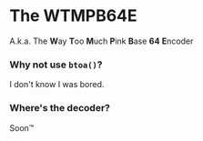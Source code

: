 # The WTMPB64E

A.k.a. The **W**ay **T**oo **M**uch **P**ink **B**ase **64** **E**ncoder

### Why not use `btoa()`?

I don't know I was bored.

### Where's the decoder?

Soon™
